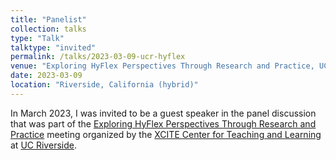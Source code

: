 ```yaml
---
title: "Panelist"
collection: talks
type: "Talk"
talktype: "invited"
permalink: /talks/2023-03-09-ucr-hyflex
venue: "Exploring HyFlex Perspectives Through Research and Practice, UC Riverside"
date: 2023-03-09
location: "Riverside, California (hybrid)"
---
```


In March 2023, I was invited to be a guest speaker in the panel discussion that was part of the <a href="https://teaching.ucr.edu/deck/2023/03/09/exploring-hyflex-perspectives-through-research-and-practice-panel-discussion" target="_blank">Exploring HyFlex Perspectives Through Research and Practice</a> meeting organized by the <a href="https://teaching.ucr.edu/" target="_blank">XCITE Center for Teaching and Learning</a> at <a href="https://www.ucr.edu/" target="_blank">UC Riverside</a>.
